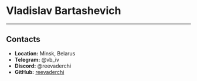 # Vladislav Bartashevich
***
## Contacts
- **Location:** Minsk, Belarus
- **Telegram:** @vb_iv
- **Discord:** @reevaderchi
- **GitHub:** [reevaderchi](https://github.com/reevaderchi)